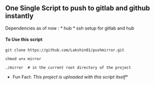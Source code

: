 ## One Single Script to push to gitlab and github instantly

Dependencies as of now :
        * hub
        * ssh setup for gitlab and hub
       

#### To Use this script

```
git clone https://github.com/Lakshin01/pushmirror.git
```
```
chmod u+x mirror

./mirror  # in the current root directory of the project
```




* Fun Fact: *This project is uploaded with this script itself** 
